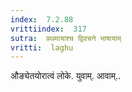 ```yaml
---
index:  7.2.88
vrittiindex:  317
sutra:  प्रथमायाश्च द्विवचने भाषायाम्
vritti:  laghu 
---
```


औङ्येतयोरात्वं लोके. युवाम्. आवाम्..

